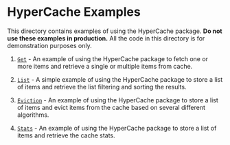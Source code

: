 # HyperCache Examples

This directory contains examples of using the HyperCache package.
**Do not use these examples in production.**
All the code in this directory is for demonstration purposes only.

1. [`Get`](./get/get.go) - An example of using the HyperCache package to fetch one or more items and retrieve a single or multiple items from cache.

2. [`List`](./list/list.go) - A simple example of using the HyperCache package to store a list of items and retrieve the list filtering and sorting the results.

3. [`Eviction`](./eviction/eviction.go) - An example of using the HyperCache package to store a list of items and evict items from the cache based on several different algorithms.

4. [`Stats`](./stats/stats.go) - An example of using the HyperCache package to store a list of items and retrieve the cache stats.
